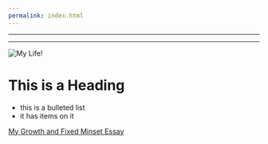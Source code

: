 ```yaml
---
permalink: index.html
---
```

---
<!-- background: #9bd1e7 -->
<!-- color: #72003c -->
---
![My Life!](http://media.giphy.com/media/14aUO0Mf7dWDXW/giphy.gif "Another Day")
# This is a Heading

* this is a bulleted list
* it has items on it

[My Growth and Fixed Minset Essay](growth-vs-fixed-mindset.md)

